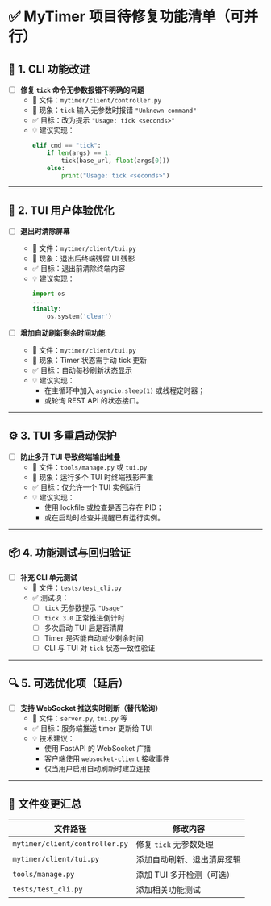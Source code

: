 # ✅ MyTimer 项目待修复功能清单（可并行）

## 🐛 1. CLI 功能改进

- [ ] **修复 `tick` 命令无参数报错不明确的问题**
  - 📄 文件：`mytimer/client/controller.py`
  - 🧪 现象：`tick` 输入无参数时报错 `"Unknown command"`
  - ✅ 目标：改为提示 `"Usage: tick <seconds>"`
  - 💡 建议实现：
    ```python
    elif cmd == "tick":
        if len(args) == 1:
            tick(base_url, float(args[0]))
        else:
            print("Usage: tick <seconds>")
    ```

---

## 🐛 2. TUI 用户体验优化

- [ ] **退出时清除屏幕**
  - 📄 文件：`mytimer/client/tui.py`
  - 🧪 现象：退出后终端残留 UI 残影
  - ✅ 目标：退出前清除终端内容
  - 💡 建议实现：
    ```python
    import os
    ...
    finally:
        os.system('clear')
    ```

- [ ] **增加自动刷新剩余时间功能**
  - 📄 文件：`mytimer/client/tui.py`
  - 🧪 现象：Timer 状态需手动 tick 更新
  - ✅ 目标：自动每秒刷新状态显示
  - 💡 建议实现：
    - 在主循环中加入 `asyncio.sleep(1)` 或线程定时器；
    - 或轮询 REST API 的状态接口。

---

## ⚙️ 3. TUI 多重启动保护

- [ ] **防止多开 TUI 导致终端输出堆叠**
  - 📄 文件：`tools/manage.py` 或 `tui.py`
  - 🧪 现象：运行多个 TUI 时终端残影严重
  - ✅ 目标：仅允许一个 TUI 实例运行
  - 💡 建议实现：
    - 使用 lockfile 或检查是否已存在 PID；
    - 或在启动时检查并提醒已有运行实例。

---

## 📦 4. 功能测试与回归验证

- [ ] **补充 CLI 单元测试**
  - 📄 文件：`tests/test_cli.py`
  - ✅ 测试项：
    - [ ] `tick` 无参数提示 `"Usage"`
    - [ ] `tick 3.0` 正常推进倒计时
    - [ ] 多次启动 TUI 后是否清屏
    - [ ] Timer 是否能自动减少剩余时间
    - [ ] CLI 与 TUI 对 `tick` 状态一致性验证

---

## 🔍 5. 可选优化项（延后）

- [ ] **支持 WebSocket 推送实时刷新（替代轮询）**
  - 📄 文件：`server.py`, `tui.py` 等
  - ✅ 目标：服务端推送 timer 更新给 TUI
  - 💡 技术建议：
    - 使用 FastAPI 的 WebSocket 广播
    - 客户端使用 `websocket-client` 接收事件
    - 仅当用户启用自动刷新时建立连接

---

## 📁 文件变更汇总

| 文件路径                    | 修改内容                    |
|-----------------------------|-----------------------------|
| `mytimer/client/controller.py` | 修复 `tick` 无参数处理         |
| `mytimer/client/tui.py`        | 添加自动刷新、退出清屏逻辑     |
| `tools/manage.py`             | 添加 TUI 多开检测（可选）      |
| `tests/test_cli.py`           | 添加相关功能测试             |
